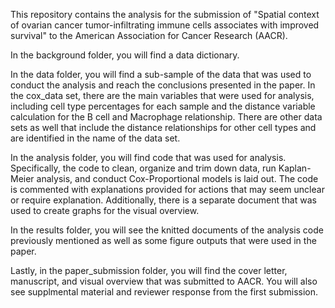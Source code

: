 This repository contains the analysis for the submission of "Spatial context of ovarian cancer tumor-infiltrating immune cells associates with improved survival" to the American Association for Cancer Research (AACR). 

In the background folder, you will find a data dictionary. 

In the data folder, you will find a sub-sample of the data that was used to conduct the analysis and reach the conclusions presented in the paper. In the cox_data set, there are the main variables that were used for analysis, including cell type percentages for each sample and the distance variable calculation for the B cell and Macrophage relationship. There are other data sets as well that include the distance relationships for other cell types and are identified in the name of the data set. 

In the analysis folder, you will find code that was used for analysis. Specifically, the code to clean, organize and trim down data, run Kaplan-Meier analysis, and conduct Cox-Proportional models is laid out. The code is commented with explanations provided for actions that may seem unclear or require explanation. Additionally, there is a separate document that was used to create graphs for the visual overview. 

In the results folder, you will see the knitted documents of the analysis code previously mentioned as well as some figure outputs that were used in the paper. 

Lastly, in the paper_submission folder, you will find the cover letter, manuscript, and visual overview that was submitted to AACR. You will also see supplmental material and reviewer response from the first submission. 
